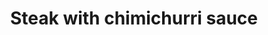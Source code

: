 ---
title: Steak with chimichurri sauce
slug: steak-with-chimichurri-sauce
time: 25-30
ingredients:
  - ingredient: garlic
    count: 1
    units: cloves
  - ingredient: lime
    count: 0.5
    units: false
  - ingredient: coriander
    count: 1
    units: bunches
  - ingredient: parsley
    count: 1
    units: bunches
  - ingredient: chilli flakes
    count: 2
    units: Tbsp
  - ingredient: rump steak
    count: 2
    units: false
  - ingredient: tenderstem broccoli
    count: 150
    units: g
  - ingredient: baby plum tomatoes
    count: 125
    units: g
  - ingredient: rocket
    count: 20
    units: g
  - ingredient: feta cheese
    count: 100
    units: g

---